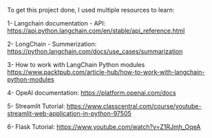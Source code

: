 To get this project done, I used multiple resources to learn:

1- Langchain documentation - API:
https://api.python.langchain.com/en/stable/api_reference.html

2- LongChain - Summerization:
https://python.langchain.com/docs/use_cases/summarization

3- How to work with LangChain Python modules
https://www.packtpub.com/article-hub/how-to-work-with-langchain-python-modules

4- OpeAI documentation:
https://platform.openai.com/docs

5- Streamlit Tutorial:
https://www.classcentral.com/course/youtube-streamlit-web-application-in-python-97505

6- Flask Tutorial:
https://www.youtube.com/watch?v=Z1RJmh_OqeA

